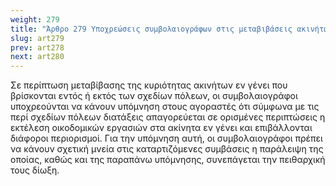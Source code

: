 ```yaml
---
weight: 279
title: "Άρθρο 279 Υποχρεώσεις συμβολαιογράφων στις μεταβιβάσεις ακινήτων"
slug: art279
prev: art278
next: art280
---
```


Σε περίπτωση μεταβίβασης της κυριότητας ακινήτων εν γένει που βρίσκονται εντός ή εκτός των σχεδίων πόλεων, οι συμβολαιογράφοι υποχρεούνται να κάνουν υπόμνηση στους αγοραστές ότι σύμφωνα με τις περί σχεδίων πόλεων διατάξεις απαγορεύεται σε ορισμένες περιπτώσεις η εκτέλεση οικοδομικών εργασιών στα ακίνητα εν γένει και επιβάλλονται διάφοροι περιορισμοί. Για την υπόμνηση αυτή, οι συμβολαιογράφοι πρέπει να κάνουν σχετική μνεία στις καταρτιζόμενες συμβάσεις η παράλειψη της οποίας, καθώς και της παραπάνω υπόμνησης, συνεπάγεται την πειθαρχική τους δίωξη.


